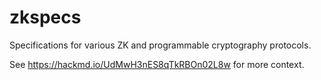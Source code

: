 # zkspecs

Specifications for various ZK and programmable cryptography protocols.

See https://hackmd.io/UdMwH3nES8qTkRBOn02L8w for more context.
